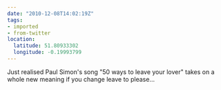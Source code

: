 ```yaml
---
date: "2010-12-08T14:02:19Z"
tags:
- imported
- from-twitter
location:
  latitude: 51.80933302
  longitude: -0.19993799
---
```

Just realised Paul Simon's song "50 ways to leave your lover" takes on a whole new meaning if you change leave to please…
